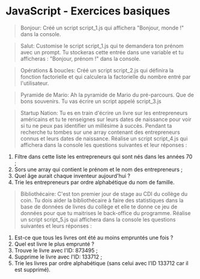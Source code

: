 # JavaScript - Exercices basiques

> Bonjour: Créé un script script_1.js qui affichera "Bonjour, monde !" dans la console.

> Salut: Customise le script script_1.js qui te demandera ton prénom avec un prompt. Tu stockeras cette entrée dans une variable et tu afficheras : "Bonjour, prénom !" dans la console.

> Opérations & boucles: Créé un script script_2.js qui définira la fonction factorielle et qui calculera la factorielle du nombre entré par l'utilisateur. 

> Pyramide de Mario: Ah la pyramide de Mario du pré-parcours. Que de bons souvenirs. Tu vas écrire un script appelé script_3.js

> Startup Nation: Tu es en train d'écrire un livre sur les entrepreneurs américains et tu te renseignes sur leurs dates de naissance pour voir si tu ne peux pas identifier un millésime à succès. Pendant ta recherche tu tombes sur une array contenant des entrepreneurs connus et leurs dates de naissance. Réalise un script script_4.js qui affichera dans la console les questions suivantes et leur réponses :

1. Filtre dans cette liste les entrepreneurs qui sont nés dans les années 70 ;
2. Sors une array qui contient le prénom et le nom des entrepreneurs ;
3. Quel âge aurait chaque inventeur aujourd'hui ?
4. Trie les entrepreneurs par ordre alphabétique du nom de famille.


> Bibliothécaire: C'est ton premier jour de stage au CDI du collège du coin. Tu dois aider la bibliothécaire à faire des statistiques dans la base de données de livres du collège et elle te donne ce jeu de données pour que tu maitrises le back-office du programme. Réalise un script script_5.js qui affichera dans la console les questions suivantes et leurs réponses :

1. Est-ce que tous les livres ont été au moins empruntés une fois ?
2. Quel est livre le plus emprunté ?
3. Trouve le livre avec l'ID: 873495 ;
4. Supprime le livre avec l'ID: 133712 ;
5. Trie les livres par ordre alphabétique (sans celui avec l'ID 133712 car il est supprimé).
